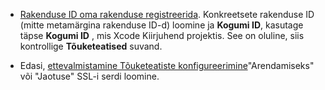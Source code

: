 
* [Rakenduse ID oma rakenduse registreerida](https://developer.apple.com/library/ios/documentation/IDEs/Conceptual/AppDistributionGuide/MaintainingProfiles/MaintainingProfiles.html#//apple_ref/doc/uid/TP40012582-CH30-SW991). Konkreetsete rakenduse ID (mitte metamärgina rakenduse ID-d) loomine ja **Kogumi ID**, kasutage täpse **Kogumi ID** , mis Xcode Kiirjuhend projektis. See on oluline, siis kontrollige **Tõuketeatised** suvand. 

* Edasi, [ettevalmistamine Tõuketeatiste konfigureerimine](https://developer.apple.com/library/ios/documentation/IDEs/Conceptual/AppDistributionGuide/AddingCapabilities/AddingCapabilities.html#//apple_ref/doc/uid/TP40012582-CH26-SW6)"Arendamiseks" või "Jaotuse" SSL-i serdi loomine.
